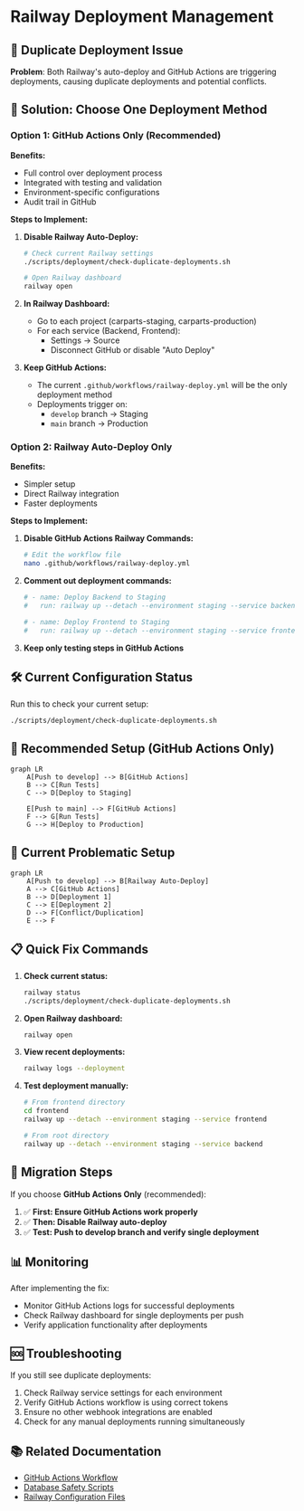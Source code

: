 # Railway Deployment Management

## 🚨 Duplicate Deployment Issue

**Problem**: Both Railway's auto-deploy and GitHub Actions are triggering deployments, causing duplicate deployments and potential conflicts.

## 🔧 Solution: Choose One Deployment Method

### Option 1: GitHub Actions Only (Recommended)

**Benefits:**
- Full control over deployment process
- Integrated with testing and validation
- Environment-specific configurations
- Audit trail in GitHub

**Steps to Implement:**

1. **Disable Railway Auto-Deploy:**
   ```bash
   # Check current Railway settings
   ./scripts/deployment/check-duplicate-deployments.sh
   
   # Open Railway dashboard
   railway open
   ```

2. **In Railway Dashboard:**
   - Go to each project (carparts-staging, carparts-production)
   - For each service (Backend, Frontend):
     - Settings → Source
     - Disconnect GitHub or disable "Auto Deploy"

3. **Keep GitHub Actions:**
   - The current `.github/workflows/railway-deploy.yml` will be the only deployment method
   - Deployments trigger on:
     - `develop` branch → Staging
     - `main` branch → Production

### Option 2: Railway Auto-Deploy Only

**Benefits:**
- Simpler setup
- Direct Railway integration
- Faster deployments

**Steps to Implement:**

1. **Disable GitHub Actions Railway Commands:**
   ```bash
   # Edit the workflow file
   nano .github/workflows/railway-deploy.yml
   ```

2. **Comment out deployment commands:**
   ```yaml
   # - name: Deploy Backend to Staging
   #   run: railway up --detach --environment staging --service backend
   
   # - name: Deploy Frontend to Staging  
   #   run: railway up --detach --environment staging --service frontend
   ```

3. **Keep only testing steps in GitHub Actions**

## 🛠️ Current Configuration Status

Run this to check your current setup:

```bash
./scripts/deployment/check-duplicate-deployments.sh
```

## 🎯 Recommended Setup (GitHub Actions Only)

```mermaid
graph LR
    A[Push to develop] --> B[GitHub Actions]
    B --> C[Run Tests]
    C --> D[Deploy to Staging]
    
    E[Push to main] --> F[GitHub Actions]
    F --> G[Run Tests]
    G --> H[Deploy to Production]
```

## 🚫 Current Problematic Setup

```mermaid
graph LR
    A[Push to develop] --> B[Railway Auto-Deploy]
    A --> C[GitHub Actions]
    B --> D[Deployment 1]
    C --> E[Deployment 2]
    D --> F[Conflict/Duplication]
    E --> F
```

## 📋 Quick Fix Commands

1. **Check current status:**
   ```bash
   railway status
   ./scripts/deployment/check-duplicate-deployments.sh
   ```

2. **Open Railway dashboard:**
   ```bash
   railway open
   ```

3. **View recent deployments:**
   ```bash
   railway logs --deployment
   ```

4. **Test deployment manually:**
   ```bash
   # From frontend directory
   cd frontend
   railway up --detach --environment staging --service frontend
   
   # From root directory  
   railway up --detach --environment staging --service backend
   ```

## 🔄 Migration Steps

If you choose **GitHub Actions Only** (recommended):

1. ✅ **First: Ensure GitHub Actions work properly**
2. ✅ **Then: Disable Railway auto-deploy**
3. ✅ **Test: Push to develop branch and verify single deployment**

## 📊 Monitoring

After implementing the fix:

- Monitor GitHub Actions logs for successful deployments
- Check Railway dashboard for single deployments per push
- Verify application functionality after deployments

## 🆘 Troubleshooting

If you still see duplicate deployments:

1. Check Railway service settings for each environment
2. Verify GitHub Actions workflow is using correct tokens
3. Ensure no other webhook integrations are enabled
4. Check for any manual deployments running simultaneously

## 📚 Related Documentation

- [GitHub Actions Workflow](.github/workflows/railway-deploy.yml)
- [Database Safety Scripts](../database/README.md)
- [Railway Configuration Files](../../railway.json)
